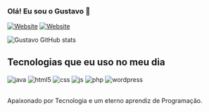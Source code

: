 ### Olá! Eu sou o Gustavo 👋

[![Website](https://img.shields.io/badge/website-000000?style=for-the-badge&logo=About.me&logoColor=white)](https://www.agencydigitalfloor.com.br/gustavorodrigo)
[![Website](	https://img.shields.io/badge/LinkedIn-0077B5?style=for-the-badge&logo=linkedin&logoColor=white)](https://www.linkedin.com/in/gustavo-webdeveloper/)


![Gustavo GitHub stats](https://github-readme-stats.vercel.app/api?username=GustavoReis-Devs&show_icons=true&theme=dark&count_private=true)

## Tecnologias que eu uso no meu dia

<div style="display: inline_block">
  <img align="center" alt="java" src="https://img.shields.io/badge/Java-21759B?style=for-the-badge&logo=java&logoColor=white" />
  <img align="center" alt="html5" src="https://img.shields.io/badge/HTML5-E34F26?style=for-the-badge&logo=html5&logoColor=white" />
  <img align="center" alt="css" src="https://img.shields.io/badge/CSS3-1572B6?style=for-the-badge&logo=css3&logoColor=white" />
  <img align="center" alt="js" src="https://img.shields.io/badge/JavaScript-323330?style=for-the-badge&logo=javascript&logoColor=F7DF1E" />  
  <img align="center" alt="php" src="https://img.shields.io/badge/PHP-777BB4?style=for-the-badge&logo=php&logoColor=white" />  
  <img align="center" alt="wordpress" src="https://img.shields.io/badge/Wordpress-21759B?style=for-the-badge&logo=wordpress&logoColor=white" /> 
 
</div><br/>

Apaixonado por Tecnologia e um eterno aprendiz de Programação.
